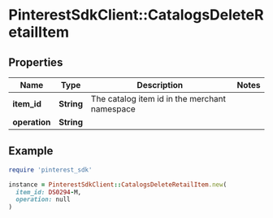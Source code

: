 # PinterestSdkClient::CatalogsDeleteRetailItem

## Properties

| Name | Type | Description | Notes |
| ---- | ---- | ----------- | ----- |
| **item_id** | **String** | The catalog item id in the merchant namespace |  |
| **operation** | **String** |  |  |

## Example

```ruby
require 'pinterest_sdk'

instance = PinterestSdkClient::CatalogsDeleteRetailItem.new(
  item_id: DS0294-M,
  operation: null
)
```

